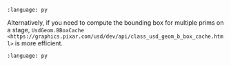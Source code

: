 ``` {literalinclude} py_usd.py
:language: py
```

Alternatively, if you need to compute the bounding box for multiple prims on a stage, `UsdGeom.BBoxCache <https://graphics.pixar.com/usd/dev/api/class_usd_geom_b_box_cache.html>` is more efficient.

``` {literalinclude} py_usd_var1.py
:language: py
```